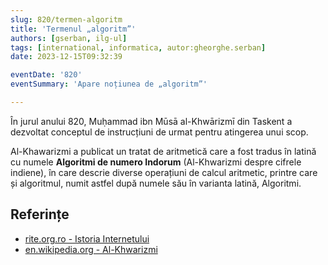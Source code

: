 ```yaml
---
slug: 820/termen-algoritm
title: 'Termenul „algoritm”'
authors: [gserban, ilg-ul]
tags: [international, informatica, autor:gheorghe.serban]
date: 2023-12-15T09:32:39

eventDate: '820'
eventSummary: 'Apare noțiunea de „algoritm”'

---
```


În jurul anului 820, Muḥammad ibn Mūsā al-Khwārizmī din Taskent a
dezvoltat conceptul de instrucțiuni de urmat pentru atingerea unui scop.

<!-- truncate -->

Al-Khawarizmi a publicat un tratat de aritmetică care a fost tradus în
latină cu numele **Algoritmi de numero Indorum** (Al-Khwarizmi despre
cifrele indiene), în care descrie diverse operațiuni de calcul aritmetic,
printre care și algoritmul, numit astfel după numele său în varianta latină,
Algoritmi.

## Referințe

- [rite.org.ro - Istoria Internetului](https://rite.org.ro/istoria-internetului/)
- [en.wikipedia.org - Al-Khwarizmi](https://en.wikipedia.org/wiki/Al-Khwarizmi)
